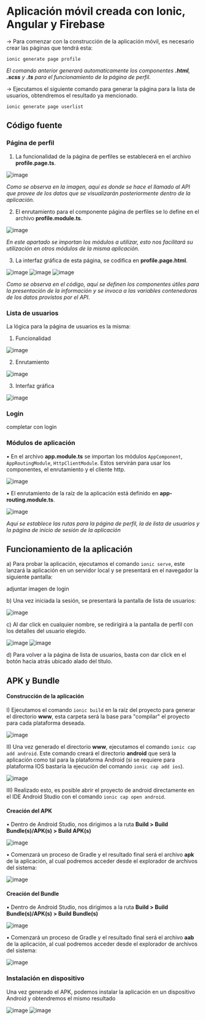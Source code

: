 # Aplicación móvil creada con Ionic, Angular y Firebase  

-> Para comenzar con la construcción de la aplicación móvil, es necesario crear las páginas que tendrá esta:

`ionic generate page profile`

*El comando anterior generará automaticamente los componentes **.html**, **.scss** y **.ts** para el funcionamiento de la página de perfil.*

-> Ejecutamos el siguiente comando para generar la página para la lista de usuarios, obtendremos el resultado ya mencionado.

`ionic generate page userlist`

## Código fuente

### Página de perfil
1) La funcionalidad de la página de perfiles se establecerá en el archivo **profile.page.ts**.

![image](https://user-images.githubusercontent.com/58191417/147526694-60eae69f-edb4-44c2-bdf8-844f4b2c4734.png)

*Como se observa en la imagen, aquí es donde se hace el llamado al API que provee de los datos que se visualizarán posteriormente dentro de la aplicación.*

2) El enrutamiento para el componente página de perfiles se lo define en el archivo **profile.module.ts**.

![image](https://user-images.githubusercontent.com/58191417/147527103-f7eb00b5-0d7e-4550-af94-0ee7721591eb.png)

*En este apartado se importan los módulos a utilizar, esto nos facilitará su utilización en otros módulos de la misma aplicación.*

3) La interfaz gráfica de esta página, se codifica en **profile.page.html**.

![image](https://user-images.githubusercontent.com/58191417/147527342-28b7e8fd-5848-4e7d-ae3e-c0a166064478.png)
![image](https://user-images.githubusercontent.com/58191417/147527409-6558c993-275d-4438-b016-837191901fd7.png)
![image](https://user-images.githubusercontent.com/58191417/147527434-097fad70-f751-489f-aec5-1c6dccbc6bd9.png)

*Como se observa en el código, aquí se definen los componentes útiles para la presentación de la información y se invoca a las variables contenedoras de los datos provistos por el API*.

### Lista de usuarios
La lógica para la página de usuarios es la misma:
1) Funcionalidad

![image](https://user-images.githubusercontent.com/58191417/147571522-49ccd530-1e88-4958-b958-39a237e081a3.png)

2) Enrutamiento

![image](https://user-images.githubusercontent.com/58191417/147571585-05d3c533-6236-44a0-9638-c56b9342a7ea.png)

3) Interfaz gráfica

![image](https://user-images.githubusercontent.com/58191417/147571706-33492473-434f-453c-a124-78f4bc082869.png)

### Login
completar con login

### Módulos de aplicación
• En el archivo **app.module.ts** se importan los módulos `AppComponent`, `AppRoutingModule`, `HttpClientModule`. Estos servirán para usar los componentes, el enrutamiento y el cliente http.

![image](https://user-images.githubusercontent.com/58191417/147574442-01bd2c1a-abef-48fd-a981-7a7ccb128c60.png)

• El enrutamiento de la raíz de la aplicación está definido en **app-routing.module.ts**.

![image](https://user-images.githubusercontent.com/58191417/147574655-a6f0399a-9f9d-46ce-b3d9-cd5b4a3d0d2b.png)

*Aquí se establece las rutas para la página de perfil, la de lista de usuarios y la página de inicio de sesión de la aplicación*

## Funcionamiento de la aplicación

a) Para probar la aplicación, ejecutamos el comando `ionic serve`, este lanzará la aplicación en un servidor local y se presentará en el navegador la siguiente pantalla:

adjuntar imagen de login

b) Una vez iniciada la sesión, se presentará la pantalla de lista de usuarios:

![image](https://user-images.githubusercontent.com/58191417/147575792-392bbe0e-d8de-4eb8-be5c-27ee374c916a.png)

c) Al dar click en cualquier nombre, se redirigirá a la pantalla de perfil con los detalles del usuario elegido.

![image](https://user-images.githubusercontent.com/58191417/147576571-b3782195-aa22-4265-bc5f-b8cf99326a9e.png)
![image](https://user-images.githubusercontent.com/58191417/147576664-d6c55001-2e86-47f1-9055-49b109ed015c.png)

d) Para volver a la página de lista de usuarios, basta con dar click en el botón hacia atrás ubicado alado del título.

## APK y Bundle

#### Construcción de la aplicación

I) Ejecutamos el comando `ionic build` en la raíz del proyecto para generar el directorio **www**, esta carpeta será la base para "compilar" el proyecto para cada plataforma deseada.

![image](https://user-images.githubusercontent.com/58191417/147577891-d9fdadbd-a1bc-4522-96f5-c6342cc345b6.png)

II) Una vez generado el directorio **www**, ejecutamos el comando `ionic cap add android`. Este comando creará el directorio **android** que será la aplicación como tal para la plataforma Android (si se requiere para plataforma IOS bastaría la ejecución del comando `ionic cap add ios`).

![image](https://user-images.githubusercontent.com/58191417/147581705-8ed3578c-9eab-447a-9c99-969084b2e895.png)

III) Realizado esto, es posible abrir el proyecto de android directamente en el IDE Android Studio con el comando `ionic cap open android`.

#### Creación del APK 

• Dentro de Android Studio, nos dirigimos a la ruta **Build > Build Bundle(s)/APK(s) > Build APK(s)**

![image](https://user-images.githubusercontent.com/58191417/147582296-02da0720-01f9-4ce8-9aec-206aa0eb6b17.png)

• Comenzará un proceso de Gradle y el resultado final será el archivo **apk** de la aplicación, al cual podremos acceder desde el explorador de archivos del sistema:

![image](https://user-images.githubusercontent.com/58191417/147428986-93b7a32f-7fbf-46f7-a151-aa9cc95c1dfb.png)

#### Creación del Bundle

• Dentro de Android Studio, nos dirigimos a la ruta **Build > Build Bundle(s)/APK(s) > Build Bundle(s)**

![image](https://user-images.githubusercontent.com/58191417/147582328-451e70e0-6f0d-457e-a4f1-d4f9f1160ddf.png)

• Comenzará un proceso de Gradle y el resultado final será el archivo **aab** de la aplicación, al cual podremos acceder desde el explorador de archivos del sistema:

![image](https://user-images.githubusercontent.com/58191417/147429034-1c991a1b-9071-4c00-9fdd-e314e7952507.png)

### Instalación en dispositivo

Una vez generado el APK, podemos instalar la aplicación en un dispositivo Android y obtendremos el mismo resultado

![image](https://user-images.githubusercontent.com/58191417/147583008-e9b60779-259b-4bcd-b57d-9e7e5a910567.png)
![image](https://user-images.githubusercontent.com/58191417/147583051-3218eef2-0939-4cad-9a69-47a7496d6995.png)


